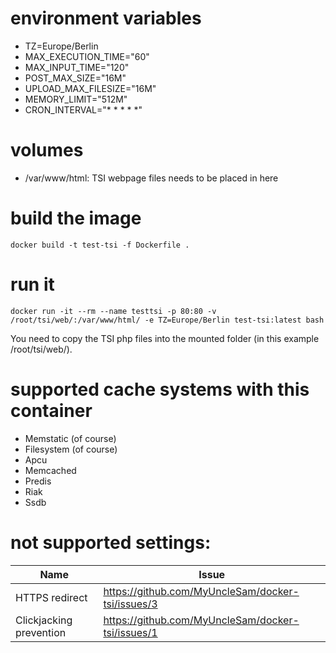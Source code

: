 # environment variables
- TZ=Europe/Berlin
- MAX_EXECUTION_TIME="60"
- MAX_INPUT_TIME="120"
- POST_MAX_SIZE="16M"
- UPLOAD_MAX_FILESIZE="16M"
- MEMORY_LIMIT="512M"
- CRON_INTERVAL="* * * * *"

# volumes
- /var/www/html: TSI webpage files needs to be placed in here

# build the image
```
docker build -t test-tsi -f Dockerfile .
```

# run it
```
docker run -it --rm --name testtsi -p 80:80 -v /root/tsi/web/:/var/www/html/ -e TZ=Europe/Berlin test-tsi:latest bash
```
You need to copy the TSI php files into the mounted folder (in this example /root/tsi/web/).

# supported cache systems with this container
  - Memstatic (of course)
  - Filesystem (of course)
  - Apcu
  - Memcached
  - Predis
  - Riak
  - Ssdb

# not supported settings:
| Name | Issue |
| ---- | ----- |
| HTTPS redirect | https://github.com/MyUncleSam/docker-tsi/issues/3 |
| Clickjacking prevention | https://github.com/MyUncleSam/docker-tsi/issues/1 |
